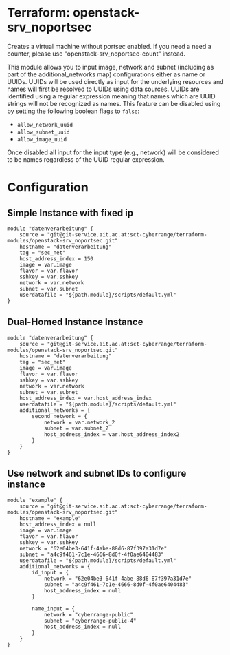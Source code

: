 # Terraform: openstack-srv_noportsec

Creates a virtual machine without portsec enabled. If you need a need a counter, please use "openstack-srv_noportsec-count" instead.

This module allows you to input image, network and subnet (including as part of the additional_networks map) configurations
either as name or UUIDs. UUIDs will be used directly as input for the underlying resources and names will first be resolved to UUIDs
using data sources. UUIDs are identified using a regular expression meaning that names which are UUID strings will not be recognized as names. This feature can be disabled using by setting the following boolean flags to `false`:

 - `allow_network_uuid`
 - `allow_subnet_uuid`
 - `allow_image_uuid`

Once disabled all input for the input type (e.g., network) will be considered to be names regardless of the UUID regular expression.

# Configuration 

## Simple Instance with fixed ip
```
module "datenverarbeitung" {
	source = "git@git-service.ait.ac.at:sct-cyberrange/terraform-modules/openstack-srv_noportsec.git"
	hostname = "datenverarbeitung"
	tag = "sec_net"
	host_address_index = 150
	image = var.image
	flavor = var.flavor
	sshkey = var.sshkey
	network = var.network
	subnet = var.subnet
	userdatafile = "${path.module}/scripts/default.yml"
}

```

## Dual-Homed Instance Instance
```
module "datenverarbeitung" {
	source = "git@git-service.ait.ac.at:sct-cyberrange/terraform-modules/openstack-srv_noportsec.git"
	hostname = "datenverarbeitung"
	tag = "sec_net"
	image = var.image
	flavor = var.flavor
	sshkey = var.sshkey
	network = var.network
	subnet = var.subnet
	host_address_index = var.host_address_index
	userdatafile = "${path.module}/scripts/default.yml"
	additional_networks = {
		second_network = {
			network = var.network_2
			subnet = var.subnet_2
			host_address_index = var.host_address_index2
		}
	}
}
```

## Use network and subnet IDs to configure instance

```
module "example" {
	source = "git@git-service.ait.ac.at:sct-cyberrange/terraform-modules/openstack-srv_noportsec.git"
	hostname = "example"
	host_address_index = null
	image = var.image
	flavor = var.flavor
	sshkey = var.sshkey
	network = "62e04be3-641f-4abe-88d6-87f397a31d7e"
	subnet = "a4c9f461-7c1e-4666-8d0f-4f0ae6404483"
	userdatafile = "${path.module}/scripts/default.yml"
	additional_networks = {
		id_input = {
			network = "62e04be3-641f-4abe-88d6-87f397a31d7e"
			subnet = "a4c9f461-7c1e-4666-8d0f-4f0ae6404483"
			host_address_index = null
		}

		name_input = {
			network = "cyberrange-public"
			subnet = "cyberrange-public-4"
			host_address_index = null
		}
	}
}
```

